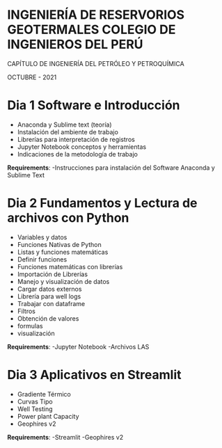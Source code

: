 # INGENIERÍA DE RESERVORIOS GEOTERMALES COLEGIO DE INGENIEROS DEL PERÚ 

CAPÍTULO DE INGENIERÍA DEL PETRÓLEO Y PETROQUÍMICA 

OCTUBRE - 2021

# Dia 1 Software e Introducción

- Anaconda y Sublime text (teoría) 
- Instalación del ambiente de trabajo 
- Librerías para interpretación de registros
- Jupyter Notebook conceptos y herramientas
- Indicaciones de la metodología de trabajo

**Requirements**: 
-Instrucciones para instalación del Software Anaconda y Sublime Text

# Dia 2 Fundamentos y Lectura de archivos con Python

- Variables y datos
- Funciones Nativas de Python
- Listas y funciones matemáticas
- Definir funciones
- Funciones matemáticas con librerías
- Importación de Librerías 
- Manejo y visualización de datos
- Cargar datos externos
- Librería para well logs
- Trabajar con dataframe 
- Filtros
- Obtención de valores     
- formulas 
- visualización

**Requirements**: 
-Jupyter Notebook
-Archivos LAS

# Dia 3 Aplicativos en Streamlit

- Gradiente Térmico
- Curvas Tipo
- Well Testing
- Power plant Capacity
- Geophires v2

**Requirements**: 
-Streamlit
-Geophires v2


